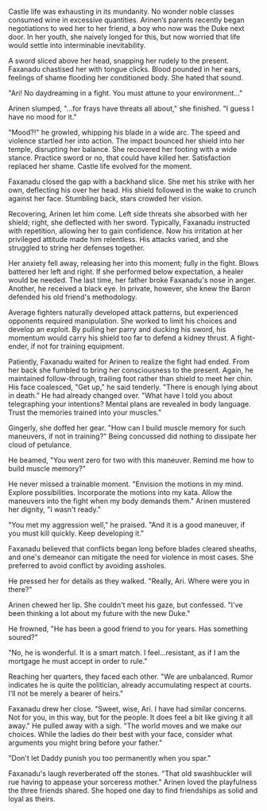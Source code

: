 Castle life was exhausting in its mundanity. No wonder noble classes consumed wine in excessive quantities. Arinen’s parents recently began negotiations to wed her to her friend, a boy who now was the Duke next door. In her youth, she naively longed for this, but now worried that life would settle into interminable inevitability.

A sword sliced above her head, snapping her rudely to the present. Faxanadu chastised her with tongue clicks. Blood pounded in her ears, feelings of shame flooding her conditioned body. She hated that sound.

"Ari! No daydreaming in a fight. You must attune to your environment..."

Arinen slumped, "...for frays have threats all about," she finished. "I guess I have no mood for it."

"Mood?!" he growled, whipping his blade in a wide arc. The speed and violence startled her into action. The impact bounced her shield into her temple, disrupting her balance. She recovered her footing with a wide stance. Practice sword or no, that could have killed her. Satisfaction replaced her shame. Castle life evolved for the moment.

Faxanadu closed the gap with a backhand slice. She met his strike with her own, deflecting his over her head. His shield followed in the wake to crunch against her face. Stumbling back, stars crowded her vision.

Recovering, Arinen let him come. Left side threats she absorbed with her shield; right, she deflected with her sword. Typically, Faxanadu instructed with repetition, allowing her to gain confidence. Now his irritation at her privileged attitude made him relentless. His attacks varied, and she struggled to string her defenses together.

Her anxiety fell away, releasing her into this moment; fully in the fight.  Blows battered her left and right. If she performed below expectation, a healer would be needed. The last time, her father broke Faxanadu's nose in anger. Another, he received a black eye. In private, however, she knew the Baron defended his old friend's methodology.

Average fighters naturally developed attack patterns, but experienced opponents required manipulation. She worked to limit his choices and develop an exploit. By pulling her parry and ducking his sword, his momentum would carry his shield too far to defend a kidney thrust. A fight-ender, if not for training equipment.

Patiently, Faxanadu waited for Arinen to realize the fight had ended. From her back she fumbled to bring her consciousness to the present. Again, he maintained follow-through, trailing foot rather than shield to meet her chin. His face coalesced, "Get up," he said tenderly. "There is enough lying about in death.” He had already changed over. "What have I told you about telegraphing your intentions? Mental plans are revealed in body language. Trust the memories trained into your muscles."

Gingerly, she doffed her gear. "How can I build muscle memory for such maneuvers, if not in training?" Being concussed did nothing to dissipate her cloud of petulance.

He beamed, "You went zero for two with this maneuver. Remind me how to build muscle memory?"

He never missed a trainable moment. "Envision the motions in my mind. Explore possibilities. Incorporate the motions into my kata. Allow the maneuvers into the fight when my body demands them." Arinen mustered her dignity, "I wasn't ready."

"You met my aggression well," he praised. "And it is a good maneuver, if you must kill quickly. Keep developing it." 

Faxanadu believed that conflicts began long before blades cleared sheaths, and one's demeanor can mitigate the need for violence in most cases. She preferred to avoid conflict by avoiding assholes.

He pressed her for details as they walked. "Really, Ari. Where were you in there?"

Arinen chewed her lip. She couldn't meet his gaze, but confessed. "I've been thinking a lot about my future with the new Duke."

He frowned, "He has been a good friend to you for years. Has something soured?"

"No, he is wonderful. It is a smart match. I feel...resistant, as if I am the mortgage he must accept in order to rule."

Reaching her quarters, they faced each other. "We are unbalanced. Rumor indicates he is quite the politician, already accumulating respect at courts. I’ll not be merely a bearer of heirs."

Faxanadu drew her close. "Sweet, wise, Ari. I have had similar concerns. Not for you, in this way, but for the people. It does feel a bit like giving it all away." He pulled away with a sigh. "The world moves and we make our choices. While the ladies do their best with your face, consider what arguments you might bring before your father."

"Don't let Daddy punish you too permanently when you spar."

Faxanadu's laugh reverberated off the stones. "That old swashbuckler will rue having to appease your sorceress mother." Arinen loved the playfulness the three friends shared. She hoped one day to find friendships as solid and loyal as theirs.
